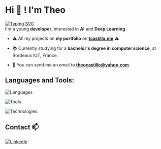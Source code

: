 

# Hi 👋 ! I'm Theo 
[![Typing SVG](https://readme-typing-svg.demolab.com?font=Pixelify+Sans+&weight=800&size=19&duration=4990&pause=1500&color=F7F7F7&vCenter=true&random=true&width=435&lines=Welcome+on+my+GitHub+profile+!+)](https://git.io/typing-svg)
<br/>
I'm a young **developer**, interested in **AI** and **Deep Learning**.

- ⚠️  All my projects on **my portfolio** on <a href="https://tcastillo.me" target="_blank">**tcastillo.me**<a> ⚠️

- 📚  Currently studying for a **bachelor's degree in computer science**, at Bordeaux IUT, France.

- :email:  You can send me an email to **theocastillo@yahoo.com**

## Languages and Tools:
![Languages](https://skillicons.dev/icons?i=py,java,php,haskell,c,cs,cpp,css,html,js)

![Tools](https://skillicons.dev/icons?i=pycharm,clion,idea,webstorm,phpstorm,vscode,github,gitlab,ubuntu,linux,docker)

![Technologies](https://skillicons.dev/icons?i=pytorch,tensorflow,symfony,react,opencv,django)

## Contact 📫
<a href="www.linkedin.com/in/theo-castillo">![LinkedIn](https://img.shields.io/badge/linkedin-%230077B5.svg?style=for-the-badge&logo=linkedin&logoColor=white)</a>






